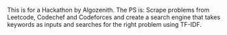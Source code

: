 This is for a Hackathon by Algozenith.
The PS is:
Scrape problems from Leetcode, Codechef and Codeforces and create a search engine that takes
keywords as inputs and searches for the right problem using TF-IDF.